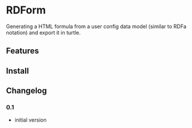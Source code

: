 # RDForm #

Generating a HTML formula from a user config data model (similar to RDFa notation) and export it in turtle.


## Features ##


## Install ##


## Changelog ##

### 0.1

* initial version